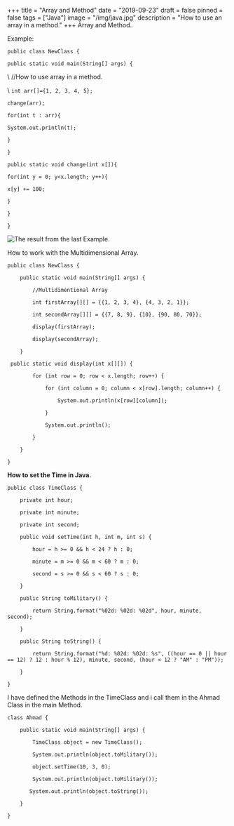 +++
title = "Array and Method"
date = "2019-09-23"
draft = false
pinned = false
tags = ["Java"]
image = "/img/java.jpg"
description = "How to use an array in a method."
+++
Array and Method.

Example:

`public class NewClass {`

`public static void main(String[] args) {`

\    //How to use array in a method.

\    `int arr[]={1, 2, 3, 4, 5};`

`change(arr);`

`for(int t : arr){`

`System.out.println(t);`

`}`

`}`

`public static void change(int x[]){`

`for(int y = 0; y<x.length; y++){`

`x[y] += 100;`

`}`

`}`

`}`

![The result from the last Example.](/img/screen-shot-2019-09-25-at-23.53.25.png)

How to work with the Multidimensional Array.

`public class NewClass {`

`    public static void main(String[] args) {`

`        //Multidimentional Array`

`        int firstArray[][] = {{1, 2, 3, 4}, {4, 3, 2, 1}};`

`        int secondArray[][] = {{7, 8, 9}, {10}, {90, 80, 70}};`

`        display(firstArray);`

`        display(secondArray);`

`    }`

` public static void display(int x[][]) {`

`        for (int row = 0; row < x.length; row++) {`

`            for (int column = 0; column < x[row].length; column++) {`

`                System.out.println(x[row][column]);`

`            }`

`            System.out.println();`

`        }`

`    }`

`}`

**How to set the Time in Java.**

`public class TimeClass {`

`    private int hour;`

`    private int minute;`

`    private int second;`

`    public void setTime(int h, int m, int s) {`

`        hour = h >= 0 && h < 24 ? h : 0;`

`        minute = m >= 0 && m < 60 ? m : 0;`

`        second = s >= 0 && s < 60 ? s : 0;`

`    }`

`    public String toMilitary() {`

`        return String.format("%02d: %02d: %02d", hour, minute, second);`

`    }`

`    public String toString() {`

`        return String.format("%d: %02d: %02d: %s", ((hour == 0 || hour == 12) ? 12 : hour % 12), minute, second, (hour < 12 ? "AM" : "PM"));`

`    }`

`}`

I have defined the Methods in the TimeClass and  i call them in the Ahmad Class in the main Method.

`class Ahmad {`

`    public static void main(String[] args) {`

`        TimeClass object = new TimeClass();`

`        System.out.println(object.toMilitary());`

`        object.setTime(10, 3, 0);`

`        System.out.println(object.toMilitary());`

`        System.out.println(object.toString());  `

`    }`

`}`
